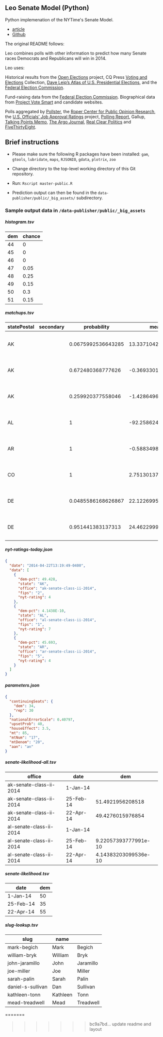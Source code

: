 ## Leo Senate Model (Python)

Python implemenation of the NYTime's Senate Model.

- [article](http://www.nytimes.com/newsgraphics/2014/senate-model/)
- [Github](https://github.com/TheUpshot/leo-senate-model)

The original README follows:


Leo combines polls with other information to predict how many Senate races Democrats and Republicans will win in 2014.

Leo uses:

Historical results from the [Open Elections](http://openelections.github.io/) project, CQ Press [Voting and Elections](http://library.cqpress.com/elections/) Collection, [Dave Leip’s Atlas of U.S. Presidential Elections](http://uselectionatlas.org/), and the [Federal Election Commission](http://www.fec.gov/pubrec/electionresults.shtml). 

Fund-raising data from the [Federal Election Commission](http://www.fec.gov/finance/disclosure/candcmte_info.shtml). Biographical data from [Project Vote Smart](http://votesmart.org/) and candidate websites. 

Polls aggregated by [Pollster](http://elections.huffingtonpost.com/pollster/api), the [Roper Center for Public Opinion Research](http://www.ropercenter.uconn.edu/CFIDE/cf/action/home/index.cfm), the [U.S. Officials’ Job Approval Ratings](http://www.unc.edu/~beyle/jars.html) project, [Polling Report](http://www.pollingreport.com/), Gallup, [Talking Points Memo](http://polltracker.talkingpointsmemo.com/), [The Argo Journal](http://www.argojournal.com/"), [Real Clear Politics](http://www.realclearpolitics.com/epolls/other/generic_congressional_vote-2170.html) and [FiveThirtyEight](http://fivethirtyeight.com/).

Brief instructions
------------------

   * Please make sure the following R packages have been installed:
     `gam`, `gtools`, `lubridate`, `maps`, `RJSONIO`, `gdata`,
     `plotrix`, `zoo`

   * Change directory to the top-level working directory of this Git
     repository.

   * Run: `Rscript master-public.R`

   * Prediction output can then be found in the
     `data-publisher/public/_big_assets/` subdirectory.


### Sample output data in `/data-publisher/public/_big_assets`


##### histogram.tsv

| dem | chance |
|-----|--------|
|  44 |      0 |
|  45 |      0 |
|  46 |      0 |
|  47 |   0.05 |
|  48 |   0.25 |
|  49 |   0.15 |
|  50 |    0.3 |
|  51 |   0.15 |

##### matchups.tsv

| statePostal | secondary | probability | mean | scale | office | dem | rep |
|-------------|-----------|-------------|------|-------|--------|-----|-----|
|AK||0.0675992536643285|13.3371042222312|6.37706218633251|ak-senate-class-ii-2014|mark-begich|joe-miller
|AK||0.672480368777626|-0.369330147923164|6.40862522137136|ak-senate-class-ii-2014|mark-begich|daniel-s-sullivan
|AK||0.259920377558046|-1.42864965262853|6.43282051331378|ak-senate-class-ii-2014|mark-begich|mead-treadwell
|AL||1|-92.2586242817344|13.0668255800746|al-senate-class-ii-2014|NA|jeff-sessions
|AR||1|-0.588349828909989|5.43497477566511|ar-senate-class-ii-2014|mark-pryor|thomas-cotton-1
|CO||1|2.75130137738909|5.32999951709124|co-senate-class-ii-2014|mark-udall|cory-gardner
|DE||0.0485586168626867|22.1226995091985|12.2918575405219|de-senate-class-ii-2014|christopher-a-coons|tom-kovach
|DE||0.951441383137313|24.462299974418|12.2976359697371|de-senate-class-ii-2014|christopher-a-coons|christine-o'donnell

##### nyt-ratings-today.json

```json
{
  "date": "2014-04-22T13:19:49-0400",
  "data": [
    {
      "dem-pct": 49.428,
      "state": "AK",
      "office": "ak-senate-class-ii-2014",
      "fips": "2",
      "nyt-rating": 4
    },
    {
      "dem-pct": 4.1438E-10,
      "state": "AL",
      "office": "al-senate-class-ii-2014",
      "fips": "1",
      "nyt-rating": 7
    },
    {
      "dem-pct": 45.693,
      "state": "AR",
      "office": "ar-senate-class-ii-2014",
      "fips": "5",
      "nyt-rating": 4
    }
  ]
}
```


##### parameters.json

```json
{
  "continuingSeats": {
    "dem": 34,
    "rep": 30
  },
  "nationalErrorScale": 0.40797,
  "upsetProb": 40,
  "houseEffect": 3.5,
  "mt": 85,
  "mtNum": "17",
  "mtDenom": "20",
  "aan": "an"
}
```


##### senate-likelihood-all.tsv

| office | date | dem |
|--------|------|-----|
|ak-senate-class-ii-2014|1-Jan-14||57.0869004591178|
|ak-senate-class-ii-2014|25-Feb-14|51.4921956208518|
|ak-senate-class-ii-2014|22-Apr-14|49.4276015976854|
|al-senate-class-ii-2014|1-Jan-14||2.8079525308588e-09|
|al-senate-class-ii-2014|25-Feb-14|9.22057393777991e-10|
|al-senate-class-ii-2014|22-Apr-14|4.14383203099536e-10|

##### senate-likelihood.tsv
|    date   | dem |
|-----------|-----|
| 1-Jan-14  |  50 |
| 25-Feb-14 |  35 |
| 22-Apr-14 |  55 |


##### slug-lookup.tsv

|        slug       |   name   |           |
|-------------------|----------|-----------|
| mark-begich       | Mark     | Begich    |
| william-bryk      | William  | Bryk      |
| john-jaramillo    | John     | Jaramillo |
| joe-miller        | Joe      | Miller    |
| sarah-palin       | Sarah    | Palin     |
| daniel-s-sullivan | Dan      | Sullivan  |
| kathleen-tonn     | Kathleen | Tonn      |
| mead-treadwell    | Mead     | Treadwell |


=======
>>>>>>> bc9a7bd... update readme and layout
